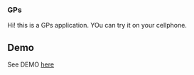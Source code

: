 ### GPs
Hi! this is a GPs application. YOu can try it on your cellphone.

## Demo

See DEMO [here](https://lauratejada.github.io/gps/)